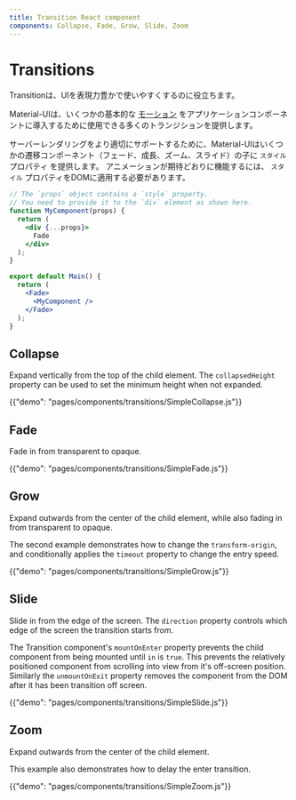```yaml
---
title: Transition React component
components: Collapse, Fade, Grow, Slide, Zoom
---
```


# Transitions

<p class="description">Transitionは、UIを表現力豊かで使いやすくするのに役立ちます。</p>

Material-UIは、いくつかの基本的な [モーション](https://material.io/design/motion/) をアプリケーションコンポーネントに導入するために使用できる多くのトランジションを提供します。

サーバーレンダリングをより適切にサポートするために、Material-UIはいくつかの遷移コンポーネント（フェード、成長、ズーム、スライド）の子に `スタイル` プロパティ を提供します。 アニメーションが期待どおりに機能するには、 `スタイル` プロパティをDOMに適用する必要があります。

```jsx
// The `props` object contains a `style` property.
// You need to provide it to the `div` element as shown here.
function MyComponent(props) {
  return (
    <div {...props}>
      Fade
    </div>
  );
}

export default Main() {
  return (
    <Fade>
      <MyComponent />
    </Fade>
  );
}
```

## Collapse

Expand vertically from the top of the child element. The `collapsedHeight` property can be used to set the minimum height when not expanded.

{{"demo": "pages/components/transitions/SimpleCollapse.js"}}

## Fade

Fade in from transparent to opaque.

{{"demo": "pages/components/transitions/SimpleFade.js"}}

## Grow

Expand outwards from the center of the child element, while also fading in from transparent to opaque.

The second example demonstrates how to change the `transform-origin`, and conditionally applies the `timeout` property to change the entry speed.

{{"demo": "pages/components/transitions/SimpleGrow.js"}}

## Slide

Slide in from the edge of the screen. The `direction` property controls which edge of the screen the transition starts from.

The Transition component's `mountOnEnter` property prevents the child component from being mounted until `in` is `true`. This prevents the relatively positioned component from scrolling into view from it's off-screen position. Similarly the `unmountOnExit` property removes the component from the DOM after it has been transition off screen.

{{"demo": "pages/components/transitions/SimpleSlide.js"}}

## Zoom

Expand outwards from the center of the child element.

This example also demonstrates how to delay the enter transition.

{{"demo": "pages/components/transitions/SimpleZoom.js"}}